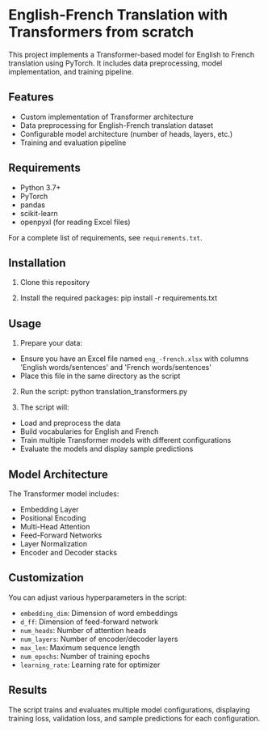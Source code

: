 # English-French Translation with Transformers from scratch

This project implements a Transformer-based model for English to French translation using PyTorch. It includes data preprocessing, model implementation, and training pipeline.

## Features

- Custom implementation of Transformer architecture
- Data preprocessing for English-French translation dataset
- Configurable model architecture (number of heads, layers, etc.)
- Training and evaluation pipeline

## Requirements

- Python 3.7+
- PyTorch
- pandas
- scikit-learn
- openpyxl (for reading Excel files)

For a complete list of requirements, see `requirements.txt`.

## Installation

1. Clone this repository

2. Install the required packages:
pip install -r requirements.txt

## Usage

1. Prepare your data:
- Ensure you have an Excel file named `eng_-french.xlsx` with columns 'English words/sentences' and 'French words/sentences'
- Place this file in the same directory as the script

2. Run the script:
   python translation_transformers.py

3. The script will:
- Load and preprocess the data
- Build vocabularies for English and French
- Train multiple Transformer models with different configurations
- Evaluate the models and display sample predictions

## Model Architecture

The Transformer model includes:

- Embedding Layer
- Positional Encoding
- Multi-Head Attention
- Feed-Forward Networks
- Layer Normalization
- Encoder and Decoder stacks

## Customization

You can adjust various hyperparameters in the script:

- `embedding_dim`: Dimension of word embeddings
- `d_ff`: Dimension of feed-forward network
- `num_heads`: Number of attention heads
- `num_layers`: Number of encoder/decoder layers
- `max_len`: Maximum sequence length
- `num_epochs`: Number of training epochs
- `learning_rate`: Learning rate for optimizer

## Results

The script trains and evaluates multiple model configurations, displaying training loss, validation loss, and sample predictions for each configuration.

